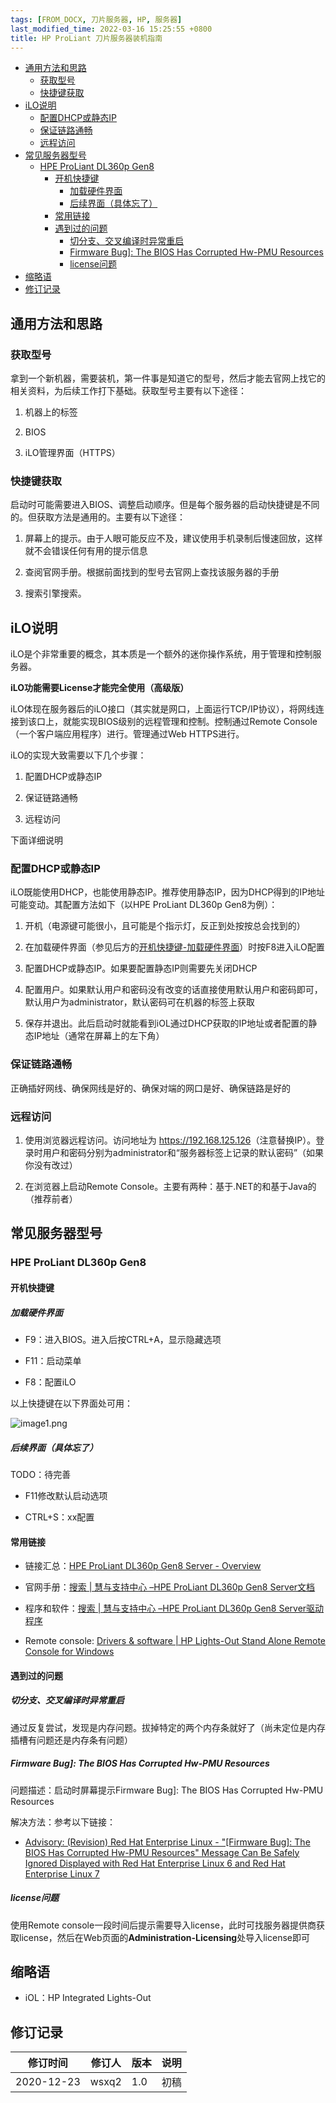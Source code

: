 ```yaml
---
tags: [FROM_DOCX, 刀片服务器, HP, 服务器]
last_modified_time: 2022-03-16 15:25:55 +0800
title: HP ProLiant 刀片服务器装机指南
---
```



<p id="markdown-toc"></p>
<!-- vim-markdown-toc GFM -->

* [通用方法和思路](#通用方法和思路)
    * [获取型号](#获取型号)
    * [快捷键获取](#快捷键获取)
* [iLO说明](#ilo说明)
    * [配置DHCP或静态IP](#配置dhcp或静态ip)
    * [保证链路通畅](#保证链路通畅)
    * [远程访问](#远程访问)
* [常见服务器型号](#常见服务器型号)
    * [HPE ProLiant DL360p Gen8](#hpe-proliant-dl360p-gen8)
        * [开机快捷键](#开机快捷键)
            * [加载硬件界面](#加载硬件界面)
            * [后续界面（具体忘了）](#后续界面具体忘了)
        * [常用链接](#常用链接)
        * [遇到过的问题](#遇到过的问题)
            * [切分支、交叉编译时异常重启](#切分支交叉编译时异常重启)
            * [Firmware Bug\]: The BIOS Has Corrupted Hw-PMU Resources](#firmware-bug-the-bios-has-corrupted-hw-pmu-resources)
            * [license问题](#license问题)
* [缩略语](#缩略语)
* [修订记录](#修订记录)

<!-- vim-markdown-toc -->


## 通用方法和思路

### 获取型号

拿到一个新机器，需要装机，第一件事是知道它的型号，然后才能去官网上找它的相关资料，为后续工作打下基础。获取型号主要有以下途径：

1.  机器上的标签

2.  BIOS

3.  iLO管理界面（HTTPS）

### 快捷键获取

启动时可能需要进入BIOS、调整启动顺序。但是每个服务器的启动快捷键是不同的。但获取方法是通用的。主要有以下途径：

1.  屏幕上的提示。由于人眼可能反应不及，建议使用手机录制后慢速回放，这样就不会错误任何有用的提示信息

2.  查阅官网手册。根据前面找到的型号去官网上查找该服务器的手册

3.  搜索引擎搜索。

## iLO说明

iLO是个非常重要的概念，其本质是一个额外的迷你操作系统，用于管理和控制服务器。

**iLO功能需要License才能完全使用（高级版）**

iLO体现在服务器后的iLO接口（其实就是网口，上面运行TCP/IP协议），将网线连接到该口上，就能实现BIOS级别的远程管理和控制。控制通过Remote Console（一个客户端应用程序）进行。管理通过Web HTTPS进行。

iLO的实现大致需要以下几个步骤：

1.  配置DHCP或静态IP

2.  保证链路通畅

3.  远程访问

下面详细说明

### 配置DHCP或静态IP

iLO既能使用DHCP，也能使用静态IP。推荐使用静态IP，因为DHCP得到的IP地址可能变动。其配置方法如下（以HPE ProLiant DL360p Gen8为例）：

1.  开机（电源键可能很小，且可能是个指示灯，反正到处按按总会找到的）

2.  在加载硬件界面（参见后方的[开机快捷键-加载硬件界面](#加载硬件界面)）时按F8进入iLO配置

3.  配置DHCP或静态IP。如果要配置静态IP则需要先关闭DHCP

4.  配置用户。如果默认用户和密码没有改变的话直接使用默认用户和密码即可，默认用户为administrator，默认密码可在机器的标签上获取

5.  保存并退出。此后启动时就能看到iOL通过DHCP获取的IP地址或者配置的静态IP地址（通常在屏幕上的左下角）

### 保证链路通畅

正确插好网线、确保网线是好的、确保对端的网口是好、确保链路是好的

### 远程访问

1.  使用浏览器远程访问。访问地址为 <https://192.168.125.126>（注意替换IP）。登录时用户和密码分别为administrator和“服务器标签上记录的默认密码”（如果你没有改过）

2.  在浏览器上启动Remote Console。主要有两种：基于.NET的和基于Java的（推荐前者）

## 常见服务器型号

### HPE ProLiant DL360p Gen8

#### 开机快捷键

##### 加载硬件界面

-   F9：进入BIOS。进入后按CTRL+A，显示隐藏选项

-   F11：启动菜单

-   F8：配置iLO

以上快捷键在以下界面处可用：

![image1.png](/HP-ProLiant-刀片服务器装机指南/image1.png)

##### 后续界面（具体忘了）

TODO：待完善

-   F11修改默认启动选项

-   CTRL+S：xx配置

#### 常用链接

-   链接汇总：[HPE ProLiant DL360p Gen8 Server - Overview](https://support.hpe.com/hpesc/public/docDisplay?docId=emr_na-c03223744#N10677)

-   官网手册：[搜索 \| 慧与支持中心 –HPE ProLiant DL360p Gen8 Server文档](https://support.hpe.com/hpesc/public/km/product/5194968/Product#t=Documents&sort=relevancy&layout=table&numberOfResults=25&f:@kmdoclanguagecode=[cv1871440,cv1871454]&hpe=1)

-   程序和软件：[搜索 \| 慧与支持中心 –HPE ProLiant DL360p Gen8 Server驱动程序](https://support.hpe.com/hpesc/public/km/product/5194968/Product#t=DriversandSoftware&sort=relevancy&layout=table&numberOfResults=25&f:@kmdoclanguagecode=[cv1871440,cv1871454]&hpe=1)

-   Remote console: [Drivers & software \| HP Lights-Out Stand Alone Remote Console for Windows](https://support.hpe.com/hpsc/swd/public/detail?swItemId=MTX_4f842ceb31cf48d392e22705a8#tab-history)

#### 遇到过的问题

##### 切分支、交叉编译时异常重启

通过反复尝试，发现是内存问题。拔掉特定的两个内存条就好了（尚未定位是内存插槽有问题还是内存条有问题）

##### Firmware Bug\]: The BIOS Has Corrupted Hw-PMU Resources

问题描述：启动时屏幕提示Firmware Bug\]: The BIOS Has Corrupted Hw-PMU Resources

解决方法：参考以下链接：

-   [Advisory: (Revision) Red Hat Enterprise Linux - "\[Firmware Bug\]: The BIOS Has Corrupted Hw-PMU Resources" Message Can Be Safely Ignored Displayed with Red Hat Enterprise Linux 6 and Red Hat Enterprise Linux 7](https://support.hpe.com/hpesc/public/docDisplay?docId=emr_na-c03265132)

##### license问题

使用Remote console一段时间后提示需要导入license，此时可找服务器提供商获取license，然后在Web页面的**Administration-Licensing**处导入license即可

## 缩略语

-   iOL：HP Integrated Lights-Out

## 修订记录

| 修订时间   | 修订人       | 版本 | 说明 |
|------------|--------------|------|------|
| 2020-12-23 | wsxq2 | 1.0  | 初稿 |
